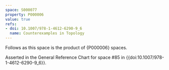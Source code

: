 ```yaml
---
space: S000077
property: P000006
value: true
refs:
- doi: 10.1007/978-1-4612-6290-9_6
  name: Counterexamples in Topology
---
```


Follows as this space is the product of {P000006} spaces.

Asserted in the General Reference Chart for space #85 in
{{doi:10.1007/978-1-4612-6290-9_6}}.
